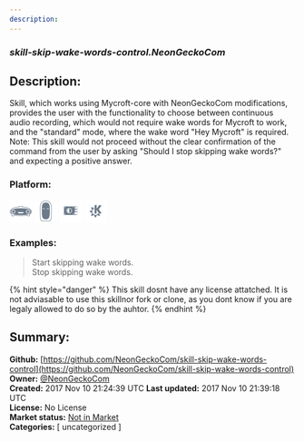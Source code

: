 ```yaml
---
description: 
---
```


### _skill-skip-wake-words-control.NeonGeckoCom_  
## Description:  
Skill, which works using Mycroft-core with NeonGeckoCom modifications, provides the user with the functionality to choose between continuous audio recording, which would not require wake words for Mycroft to work, and the "standard" mode, where the wake word "Hey Mycroft" is required.
Note: This skill would not proceed without the clear confirmation of the command from the user by asking "Should I stop skipping wake words?" and expecting a positive answer.  
  
### Platform:  
 ![Mark I](../.gitbook/assets/mark-1-icon.png)  ![Mark II](../.gitbook/assets/mark-2-icon.png)  ![Picroft](../.gitbook/assets/picroft-icon.png)  ![plasmoid](../.gitbook/assets/kde.png)   
### Examples:  
> Start skipping wake words.  
> Stop skipping wake words.  
  
{% hint style="danger" %}
This skill dosnt have any license attatched. It is not adviasable to use this skillnor fork or clone, as you dont know if you are legaly allowed to do so by the auhtor.
{% endhint %}
  
## Summary:  
**Github:** [https://github.com/NeonGeckoCom/skill-skip-wake-words-control](https://github.com/NeonGeckoCom/skill-skip-wake-words-control)  
**Owner:** [@NeonGeckoCom](https://github.com/NeonGeckoCom)  
**Created:** 2017 Nov 10 21:24:39 UTC  **Last updated:** 2017 Nov 10 21:39:18 UTC  
**License:** No License  
**Market status:** [Not in Market](https://market.mycroft.ai/skill/)  
**Categories:** [ uncategorized ]   
